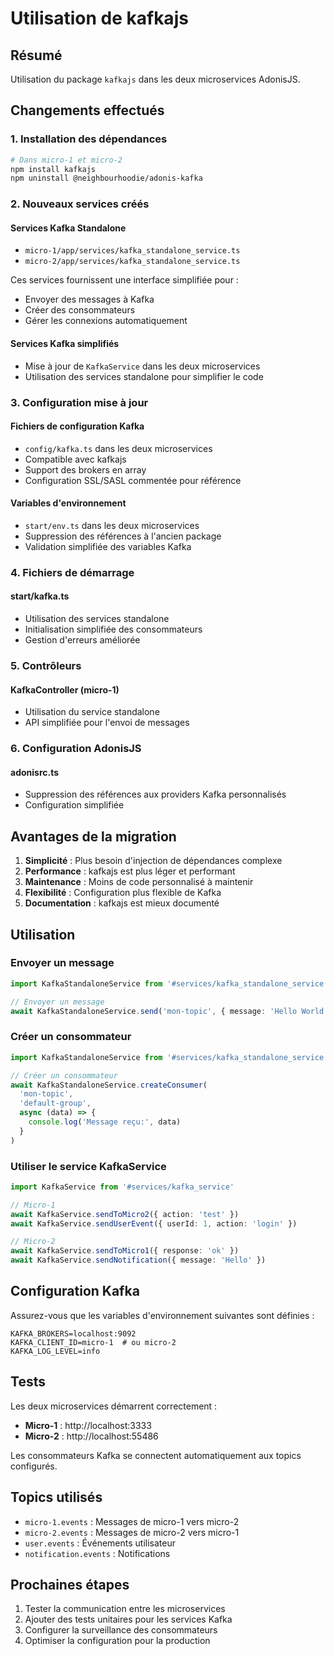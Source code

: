# Utilisation de kafkajs

## Résumé  

Utilisation du package  `kafkajs` dans les deux microservices AdonisJS.

## Changements effectués

### 1. Installation des dépendances

```bash
# Dans micro-1 et micro-2
npm install kafkajs
npm uninstall @neighbourhoodie/adonis-kafka
```

### 2. Nouveaux services créés

#### Services Kafka Standalone
- `micro-1/app/services/kafka_standalone_service.ts`
- `micro-2/app/services/kafka_standalone_service.ts`

Ces services fournissent une interface simplifiée pour :
- Envoyer des messages à Kafka
- Créer des consommateurs
- Gérer les connexions automatiquement

#### Services Kafka simplifiés
- Mise à jour de `KafkaService` dans les deux microservices
- Utilisation des services standalone pour simplifier le code

### 3. Configuration mise à jour

#### Fichiers de configuration Kafka
- `config/kafka.ts` dans les deux microservices
- Compatible avec kafkajs
- Support des brokers en array
- Configuration SSL/SASL commentée pour référence

#### Variables d'environnement
- `start/env.ts` dans les deux microservices
- Suppression des références à l'ancien package
- Validation simplifiée des variables Kafka

### 4. Fichiers de démarrage

#### start/kafka.ts
- Utilisation des services standalone
- Initialisation simplifiée des consommateurs
- Gestion d'erreurs améliorée

### 5. Contrôleurs

#### KafkaController (micro-1)
- Utilisation du service standalone
- API simplifiée pour l'envoi de messages

### 6. Configuration AdonisJS

#### adonisrc.ts
- Suppression des références aux providers Kafka personnalisés
- Configuration simplifiée

## Avantages de la migration

1. **Simplicité** : Plus besoin d'injection de dépendances complexe
2. **Performance** : kafkajs est plus léger et performant
3. **Maintenance** : Moins de code personnalisé à maintenir
4. **Flexibilité** : Configuration plus flexible de Kafka
5. **Documentation** : kafkajs est mieux documenté

## Utilisation

### Envoyer un message

```typescript
import KafkaStandaloneService from '#services/kafka_standalone_service'

// Envoyer un message
await KafkaStandaloneService.send('mon-topic', { message: 'Hello World' })
```

### Créer un consommateur

```typescript
import KafkaStandaloneService from '#services/kafka_standalone_service'

// Créer un consommateur
await KafkaStandaloneService.createConsumer(
  'mon-topic',
  'default-group',
  async (data) => {
    console.log('Message reçu:', data)
  }
)
```

### Utiliser le service KafkaService

```typescript
import KafkaService from '#services/kafka_service'

// Micro-1
await KafkaService.sendToMicro2({ action: 'test' })
await KafkaService.sendUserEvent({ userId: 1, action: 'login' })

// Micro-2
await KafkaService.sendToMicro1({ response: 'ok' })
await KafkaService.sendNotification({ message: 'Hello' })
```

## Configuration Kafka

Assurez-vous que les variables d'environnement suivantes sont définies :

```env
KAFKA_BROKERS=localhost:9092
KAFKA_CLIENT_ID=micro-1  # ou micro-2
KAFKA_LOG_LEVEL=info
```

## Tests

Les deux microservices démarrent correctement :
- **Micro-1** : http://localhost:3333
- **Micro-2** : http://localhost:55486

Les consommateurs Kafka se connectent automatiquement aux topics configurés.

## Topics utilisés

- `micro-1.events` : Messages de micro-1 vers micro-2
- `micro-2.events` : Messages de micro-2 vers micro-1
- `user.events` : Événements utilisateur
- `notification.events` : Notifications

## Prochaines étapes

1. Tester la communication entre les microservices
2. Ajouter des tests unitaires pour les services Kafka
3. Configurer la surveillance des consommateurs
4. Optimiser la configuration pour la production